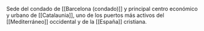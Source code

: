 Sede del condado de [[Barcelona (condado)]] y principal centro económico y urbano de [[Catalaunia]], uno de los puertos más activos del [[Mediterráneo]] occidental y de la [[España]] cristiana. 
